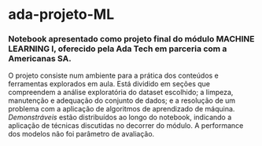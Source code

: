 # ada-projeto-ML
### Notebook apresentado como projeto final do módulo MACHINE LEARNING I, oferecido pela Ada Tech em parceria com a Americanas SA. 


O projeto consiste num ambiente para a prática dos conteúdos e ferramentas explorados em aula. Está dividido em seções que compreendem a análise exploratória do dataset escolhido; a limpeza, manutenção e adequação do conjunto de dados; e a resolução de um problema com a aplicação de algoritmos de aprendizado de máquina. *Demonstráveis* estão distribuídos ao longo do notebook, indicando a aplicação de técnicas discutidas no decorrer do módulo. A performance dos modelos não foi parâmetro de avaliação. 
